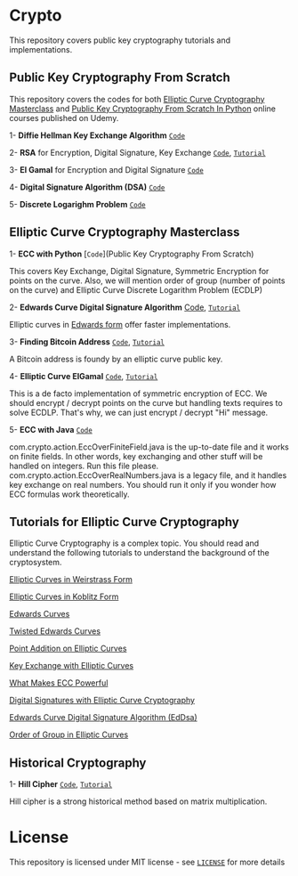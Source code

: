 # Crypto

This repository covers public key cryptography tutorials and implementations.

## Public Key Cryptography From Scratch

This repository covers the codes for both [Elliptic Curve Cryptography Masterclass](https://www.udemy.com/elliptic-curve-cryptography-masterclass/?couponCode=ECCMC-BLOG-201801) and [Public Key Cryptography From Scratch In Python](https://www.udemy.com/public-key-cryptography-from-scratch-in-python/?couponCode=PCC-101-BLOG-1804) online courses published on Udemy.

1- **Diffie Hellman Key Exchange Algorithm** [`Code`](https://github.com/serengil/crypto/blob/master/python/diffiehellman.py)

2- **RSA** for Encryption, Digital Signature, Key Exchange [`Code`](https://github.com/serengil/crypto/blob/master/python/rsa.py), [`Tutorial`](http://sefiks.com/2018/05/21/the-math-behind-rsa-algorithm/)

3- **El Gamal** for Encryption and Digital Signature [`Code`](https://github.com/serengil/crypto/blob/master/python/elgamal.py)

4- **Digital Signature Algorithm (DSA)** [`Code`](https://github.com/serengil/crypto/blob/master/python/dsa.py)

5- **Discrete Logarighm Problem** [`Code`](https://github.com/serengil/crypto/blob/master/python/discretelogarithm.py)

## Elliptic Curve Cryptography Masterclass

1- **ECC with Python** [`Code`](Public Key Cryptography From Scratch)

This covers Key Exchange, Digital Signature, Symmetric Encryption for points on the curve. Also, we will mention order of group (number of points on the curve) and Elliptic Curve Discrete Logarithm Problem (ECDLP)

2- **Edwards Curve Digital Signature Algorithm** [Code](https://github.com/serengil/crypto/blob/master/python/EdDSA.py), [`Tutorial`](https://sefiks.com/2018/12/24/a-gentle-introduction-to-edwards-curve-digital-signature-algorithm-eddsa/)

Elliptic curves in [Edwards form](https://sefiks.com/2018/12/19/a-gentle-introduction-to-edwards-curves/) offer faster implementations.

3- **Finding Bitcoin Address** [`Code`](https://github.com/serengil/crypto/blob/master/python/Bitcoin.py), [`Tutorial`](https://sefiks.com/2018/03/26/a-step-by-step-bitcoin-address-example/)

A Bitcoin address is foundy by an elliptic curve public key.

4- **Elliptic Curve ElGamal** [`Code`](https://github.com/serengil/crypto/blob/master/python/EC-ElGamal.py), [`Tutorial`](https://sefiks.com/2018/08/21/elliptic-curve-elgamal-encryption/)

This is a de facto implementation of symmetric encryption of ECC. We should encrypt / decrypt points on the curve but handling texts requires to solve ECDLP. That's why, we can just encrypt / decrypt "Hi" message.

5- **ECC with Java** [`Code`](https://github.com/serengil/crypto/tree/master/com.crypto.action)

com.crypto.action.EccOverFiniteField.java is the up-to-date file and it works on finite fields. In other words, key exchanging and other stuff will be handled on integers. Run this file please. com.crypto.action.EccOverRealNumbers.java is a legacy file, and it handles key exchange on real numbers. You should run it only if you wonder how ECC formulas work theoretically.

## Tutorials for Elliptic Curve Cryptography

Elliptic Curve Cryptography is a complex topic. You should read and understand the following tutorials to understand the background of the cryptosystem.

[Elliptic Curves in Weirstrass Form](https://sefiks.com/2016/03/13/the-math-behind-elliptic-curve-cryptography/)

[Elliptic Curves in Koblitz Form](https://sefiks.com/2016/03/13/the-math-behind-elliptic-curves-over-binary-field/)

[Edwards Curves](https://sefiks.com/2018/12/19/a-gentle-introduction-to-edwards-curves/)

[Twisted Edwards Curves](https://sefiks.com/2018/12/26/twisted-edwards-curves/)

[Point Addition on Elliptic Curves](http://sefiks.com/2016/03/27/double-and-add-method/)

[Key Exchange with Elliptic Curves](https://sefiks.com/2016/04/11/key-exchange-from-carrying-handcuffed-briefcases-to-modern-cryptosystems/)

[What Makes ECC Powerful](https://sefiks.com/2018/02/28/attacking-elliptic-curve-discrete-logarithm-problem/)

[Digital Signatures with Elliptic Curve Cryptography](https://sefiks.com/2018/02/16/elegant-signatures-with-elliptic-curve-cryptography/)

[Edwards Curve Digital Signature Algorithm (EdDsa)](https://sefiks.com/2018/12/24/a-gentle-introduction-to-edwards-curve-digital-signature-algorithm-eddsa/)

[Order of Group in Elliptic Curves](https://sefiks.com/2018/02/27/counting-points-on-elliptic-curves-over-finite-field/)

## Historical Cryptography

1- **Hill Cipher** [`Code`](https://github.com/serengil/crypto/blob/master/python/classical/hill.py), [`Tutorial`](https://sefiks.com/2018/12/04/a-step-by-step-hill-cipher-example/)

Hill cipher is a strong historical method based on matrix multiplication.

# License

This repository is licensed under MIT license - see [`LICENSE`](https://github.com/serengil/crypto/blob/master/LICENSE) for more details
